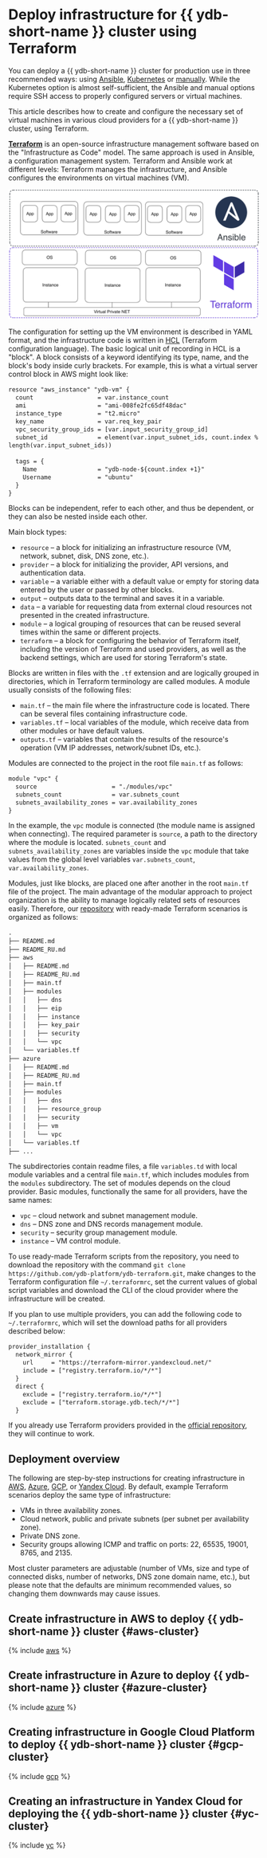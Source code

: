 # Deploy infrastructure for {{ ydb-short-name }} cluster using Terraform

<!-- markdownlint-disable blanks-around-fences -->

You can deploy a {{ ydb-short-name }} cluster for production use in three recommended ways: using [Ansible](./initial-deployment.md), [Kubernetes](../kubernetes/index.md) or [manually](../../devops/manual/index.md). While the Kubernetes option is almost self-sufficient, the Ansible and manual options require SSH access to properly configured servers or virtual machines.

This article describes how to create and configure the necessary set of virtual machines in various cloud providers for a {{ ydb-short-name }} cluster, using Terraform.

**[Terraform](https://www.terraform.io/)** is an open-source infrastructure management software based on the "Infrastructure as Code" model. The same approach is used in Ansible, a configuration management system. Terraform and Ansible work at different levels: Terraform manages the infrastructure, and Ansible configures the environments on virtual machines (VM).

![AiC_scheme](./_assets/terraform/AiC_scheme.png)

The configuration for setting up the VM environment is described in YAML format, and the infrastructure code is written in [HCL](https://github.com/hashicorp/hcl) (Terraform configuration language). The basic logical unit of recording in HCL is a "block". A block consists of a keyword identifying its type, name, and the block's body inside curly brackets. For example, this is what a virtual server control block in AWS might look like:

```hcl
resource "aws_instance" "ydb-vm" {
  count                  = var.instance_count
  ami                    = "ami-008fe2fc65df48dac"
  instance_type          = "t2.micro"
  key_name               = var.req_key_pair
  vpc_security_group_ids = [var.input_security_group_id]
  subnet_id              = element(var.input_subnet_ids, count.index % length(var.input_subnet_ids))

  tags = {
    Name                 = "ydb-node-${count.index +1}"
    Username             = "ubuntu"
  }
}
```

Blocks can be independent, refer to each other, and thus be dependent, or they can also be nested inside each other.

Main block types:

* `resource` – a block for initializing an infrastructure resource (VM, network, subnet, disk, DNS zone, etc.).
* `provider` – a block for initializing the provider, API versions, and authentication data.
* `variable` – a variable either with a default value or empty for storing data entered by the user or passed by other blocks.
* `output` – outputs data to the terminal and saves it in a variable.
* `data` – a variable for requesting data from external cloud resources not presented in the created infrastructure.
* `module` – a logical grouping of resources that can be reused several times within the same or different projects.
* `terraform` – a block for configuring the behavior of Terraform itself, including the version of Terraform and used providers, as well as the backend settings, which are used for storing Terraform's state.

Blocks are written in files with the `.tf` extension and are logically grouped in directories, which in Terraform terminology are called modules. A module usually consists of the following files:

* `main.tf` – the main file where the infrastructure code is located. There can be several files containing infrastructure code.
* `variables.tf` – local variables of the module, which receive data from other modules or have default values.
* `outputs.tf` – variables that contain the results of the resource's operation (VM IP addresses, network/subnet IDs, etc.).

Modules are connected to the project in the root file `main.tf` as follows:

```hcl
module "vpc" {
  source                     = "./modules/vpc"
  subnets_count              = var.subnets_count
  subnets_availability_zones = var.availability_zones
}
```

In the example, the `vpc` module is connected (the module name is assigned when connecting). The required parameter is `source`, a path to the directory where the module is located. `subnets_count` and `subnets_availability_zones` are variables inside the `vpc` module that take values from the global level variables `var.subnets_count`, `var.availability_zones`.

Modules, just like blocks, are placed one after another in the root `main.tf` file of the project. The main advantage of the modular approach to project organization is the ability to manage logically related sets of resources easily. Therefore, our [repository](https://github.com/ydb-platform/ydb-terraform) with ready-made Terraform scenarios is organized as follows:

```txt
.
├── README.md
├── README_RU.md
├── aws
│   ├── README.md
│   ├── README_RU.md
│   ├── main.tf
│   ├── modules
│   │   ├── dns
│   │   ├── eip
│   │   ├── instance
│   │   ├── key_pair
│   │   ├── security
│   │   └── vpc
│   └── variables.tf
├── azure
│   ├── README.md
│   ├── README_RU.md
│   ├── main.tf
│   ├── modules
│   │   ├── dns
│   │   ├── resource_group
│   │   ├── security
│   │   ├── vm
│   │   └── vpc
│   └── variables.tf
├── ...
```

The subdirectories contain readme files, a file `variables.td` with local module variables and a central file `main.tf`, which includes modules from the `modules` subdirectory. The set of modules depends on the cloud provider. Basic modules, functionally the same for all providers, have the same names:

* `vpc` – cloud network and subnet management module.
* `dns` – DNS zone and DNS records management module.
* `security` – security group management module.
* `instance` – VM control module.

To use ready-made Terraform scripts from the repository, you need to download the repository with the command `git clone https://github.com/ydb-platform/ydb-terraform.git`, make changes to the Terraform configuration file `~/.terraformrc`, set the current values of global script variables and download the CLI of the cloud provider where the infrastructure will be created.

If you plan to use multiple providers, you can add the following code to `~/.terraformrc`, which will set the download paths for all providers described below:

```hcl
provider_installation {
  network_mirror {
    url     = "https://terraform-mirror.yandexcloud.net/"
    include = ["registry.terraform.io/*/*"]
  }
  direct {
    exclude = ["registry.terraform.io/*/*"]
    exclude = ["terraform.storage.ydb.tech/*/*"]
  }
```

If you already use Terraform providers provided in the [official repository](https://registry.terraform.io/browse/providers), they will continue to work.

## Deployment overview

The following are step-by-step instructions for creating infrastructure in [AWS](#aws-cluster), [Azure](#aws-cluster), [GCP](#gcp-cluster), or [Yandex Cloud](#gcp-cluster). By default, example Terraform scenarios deploy the same type of infrastructure:

* VMs in three availability zones.
* Cloud network, public and private subnets (per subnet per availability zone).
* Private DNS zone.
* Security groups allowing ICMP and traffic on ports: 22, 65535, 19001, 8765, and 2135.

Most cluster parameters are adjustable (number of VMs, size and type of connected disks, number of networks, DNS zone domain name, etc.), but please note that the defaults are minimum recommended values, so changing them downwards may cause issues.

## Create infrastructure in AWS to deploy {{ ydb-short-name }} cluster {#aws-cluster}

{% include [aws](./_includes/terraform/aws.md) %}

## Create infrastructure in Azure to deploy {{ ydb-short-name }} cluster {#azure-cluster}

{% include [azure](./_includes/terraform/azure.md) %}

## Creating infrastructure in Google Cloud Platform to deploy {{ ydb-short-name }} cluster {#gcp-cluster}

{% include [gcp](./_includes/terraform/gcp.md) %}

## Creating an infrastructure in Yandex Cloud for deploying the {{ ydb-short-name }} cluster {#yc-cluster}

{% include [yc](./_includes/terraform/yc.md) %}
